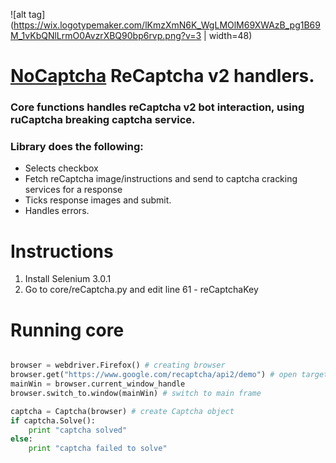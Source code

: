 
![alt tag](https://wix.logotypemaker.com/lKmzXmN6K_WgLMOlM69XWAzB_pg1B69M_1vKbQNlLrmO0AvzrXBQ90bp6rvp.png?v=3 | width=48) 
# [NoCaptcha](http://www.nocaptcha.co)  ReCaptcha v2 handlers.

### Core functions handles reCaptcha v2 bot interaction, using ruCaptcha breaking captcha service.

### Library does the following:
 * Selects checkbox 
 * Fetch reCaptcha image/instructions and send to captcha cracking services for a response
 * Ticks response images and submit.
 * Handles errors.

# Instructions
1) Install Selenium 3.0.1
2) Go to core/reCaptcha.py and edit line 61 - reCaptchaKey



# Running core
```python

browser = webdriver.Firefox() # creating browser
browser.get("https://www.google.com/recaptcha/api2/demo") # open target page
mainWin = browser.current_window_handle 
browser.switch_to.window(mainWin) # switch to main frame

captcha = Captcha(browser) # create Captcha object
if captcha.Solve():
    print "captcha solved"
else:
    print "captcha failed to solve"

```
